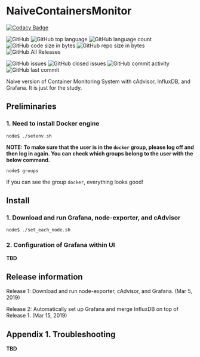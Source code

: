 # NaiveContainersMonitor

[![Codacy Badge](https://api.codacy.com/project/badge/Grade/7668c17939544539bd6e8df46f0f71af)](https://app.codacy.com/app/woojoong88/NaiveContainersMonitor?utm_source=github.com&utm_medium=referral&utm_content=woojoong88/NaiveContainersMonitor&utm_campaign=Badge_Grade_Dashboard)

![GitHub](https://img.shields.io/github/license/woojoong88/NaiveContainersMonitor.svg)
![GitHub top language](https://img.shields.io/github/languages/top/woojoong88/NaiveContainersMonitor.svg)
![GitHub language count](https://img.shields.io/github/languages/count/woojoong88/NaiveContainersMonitor.svg)
![GitHub code size in bytes](https://img.shields.io/github/languages/code-size/woojoong88/NaiveContainersMonitor.svg)
![GitHub repo size in bytes](https://img.shields.io/github/repo-size/woojoong88/NaiveContainersMonitor.svg)
![GitHub All Releases](https://img.shields.io/github/downloads/woojoong88/NaiveContainersMonitor/total.svg)

![GitHub issues](https://img.shields.io/github/issues-raw/woojoong88/NaiveContainersMonitor.svg)
![GitHub closed issues](https://img.shields.io/github/issues-closed-raw/woojoong88/NaiveContainersMonitor.svg)
![GitHub commit activity](https://img.shields.io/github/commit-activity/y/woojoong88/NaiveContainersMonitor.svg)
![GitHub last commit](https://img.shields.io/github/last-commit/woojoong88/NaiveContainersMonitor.svg)

Naive version of Container Monitoring System with cAdvisor, InfluxDB, and Grafana. It is just for the study.

## Preliminaries

### 1. Need to install Docker engine
```
node$ ./setenv.sh
```

**NOTE: To make sure that the user is in the `docker` group, please log off and then log in again. You can check which groups belong to the user with the below command.**

```
node$ groups
```
If you can see the group `docker`, everything looks good!

## Install

### 1. Download and run Grafana, node-exporter, and cAdvisor
```
node$ ./set_each_node.sh
```

### 2. Configuration of Grafana within UI
**TBD**

## Release information
Release 1: Download and run node-exporter, cAdvisor, and Grafana. (Mar 5, 2019)

Release 2: Automatically set up Grafana and merge InfluxDB on top of Release 1. (Mar 15, 2019)

## Appendix 1. Troubleshooting
**TBD**
